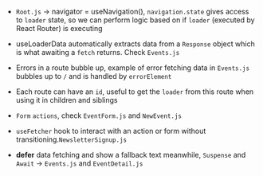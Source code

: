 - `Root.js` -> navigator = useNavigation(), `navigation.state` gives access to `loader` state, so we can perform logic based on if `loader` (executed by React Router) is executing

- useLoaderData automatically extracts data from a `Response` object which is what awaiting a `fetch` returns. Check `Events.js`

- Errors in a route bubble up, example of error fetching data in `Events.js` bubbles up to `/` and is handled by `errorElement`

- Each route can have an `id`, useful to get the `loader` from this route when using it in children and siblings

- `Form` `actions`, check `EventForm.js` and `NewEvent.js`
- `useFetcher` hook to interact with an action or form without transitioning.`NewsletterSignup.js`

- **defer** data fetching and show a fallback text meanwhile, `Suspense` and `Await` -> `Events.js` and `EventDetail.js`